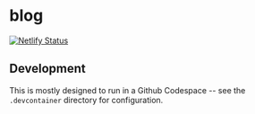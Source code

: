 # blog

[![Netlify Status](https://api.netlify.com/api/v1/badges/2692f1a4-21ef-43d7-9edb-64d70de67cca/deploy-status)](https://app.netlify.com/sites/blogreesew/deploys)

## Development

This is mostly designed to run in a Github Codespace -- see the `.devcontainer` directory for configuration.
